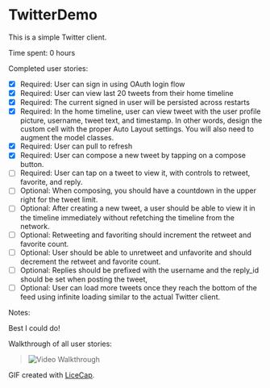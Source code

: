 TwitterDemo
===========

This is a simple Twitter client.

Time spent: 0 hours

Completed user stories:

 * [x] Required: User can sign in using OAuth login flow
 * [x] Required: User can view last 20 tweets from their home timeline
 * [x] Required: The current signed in user will be persisted across restarts
 * [x] Required: In the home timeline, user can view tweet with the user profile picture, username, tweet text, and timestamp.  In other words, design the custom cell with the proper Auto Layout settings.  You will also need to augment the model classes.
 * [x] Required: User can pull to refresh
 * [x] Required: User can compose a new tweet by tapping on a compose button.
 * [ ] Required: User can tap on a tweet to view it, with controls to retweet, favorite, and reply.
 * [ ] Optional: When composing, you should have a countdown in the upper right for the tweet limit.
 * [ ] Optional: After creating a new tweet, a user should be able to view it in the timeline immediately without refetching the timeline from the network.
 * [ ] Optional: Retweeting and favoriting should increment the retweet and favorite count.
 * [ ] Optional: User should be able to unretweet and unfavorite and should decrement the retweet and favorite count.
 * [ ] Optional: Replies should be prefixed with the username and the reply_id should be set when posting the tweet,
 * [ ] Optional: User can load more tweets once they reach the bottom of the feed using infinite loading similar to the actual Twitter client.

Notes:

Best I could do!

Walkthrough of all user stories:

> ![Video Walkthrough](UserStoriesWeek1.gif)

GIF created with [LiceCap](http://www.cockos.com/licecap/).
